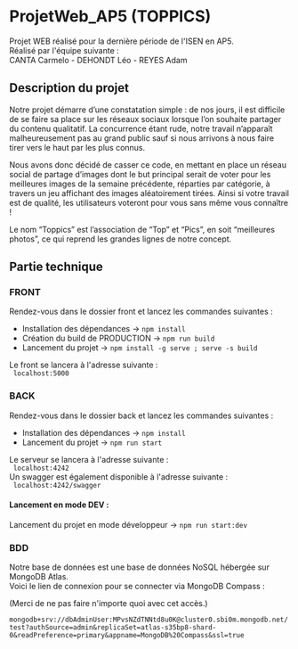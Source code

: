 # ProjetWeb_AP5 (TOPPICS)
Projet WEB réalisé pour la dernière période de l'ISEN en AP5.  <br/>
Réalisé par l'équipe suivante : <br/>
CANTA Carmelo - DEHONDT Léo - REYES Adam
## Description du projet
Notre projet démarre d’une constatation simple : de nos jours, il est difficile de se faire sa place sur les réseaux sociaux lorsque l’on souhaite partager du contenu qualitatif. La concurrence étant rude, notre travail n’apparaît malheureusement pas au grand public sauf si nous arrivons à nous faire tirer vers le haut par les plus connus.

Nous avons donc décidé de casser ce code, en mettant en place un réseau social de partage d’images dont le but principal serait de voter pour les meilleures images de la semaine précédente, réparties par catégorie, à travers un jeu affichant des images aléatoirement tirées. Ainsi si votre travail est de qualité, les utilisateurs voteront pour vous sans même vous connaître !

Le nom “Toppics” est l’association de “Top” et “Pics”, en soit “meilleures photos”, ce qui reprend les grandes lignes de notre concept.

## Partie technique
### FRONT
Rendez-vous dans le dossier front et lancez les commandes suivantes : 

* Installation des dépendances -> `npm install`
* Création du build de PRODUCTION -> `npm run build`
* Lancement du projet -> `npm install -g serve ; serve -s build`

Le front se lancera à l'adresse suivante :  <br/>
` localhost:5000`

### BACK
Rendez-vous dans le dossier back et lancez les commandes suivantes : 

* Installation des dépendances -> `npm install`
* Lancement du projet -> `npm run start`

Le serveur se lancera à l'adresse suivante :  <br/>
` localhost:4242`  <br/>
Un swagger est également disponible à l'adresse suivante :  <br/>
` localhost:4242/swagger`
 
#### Lancement en mode DEV :
Lancement du projet en mode développeur -> `npm run start:dev`

### BDD

Notre base de données est une base de données NoSQL hébergée sur MongoDB Atlas. <br/>
Voici le lien de connexion pour se connecter via MongoDB Compass :

(Merci de ne pas faire n'importe quoi avec cet accès.)

`mongodb+srv://dbAdminUser:MPvsNZdTNNtd8u0K@cluster0.sbi0m.mongodb.net/test?authSource=admin&replicaSet=atlas-s35bp8-shard-0&readPreference=primary&appname=MongoDB%20Compass&ssl=true`
